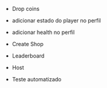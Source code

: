 - Drop coins

- adicionar estado do player no perfil
- adicionar health no perfil

- Create Shop

- Leaderboard 

- Host

- Teste automatizado